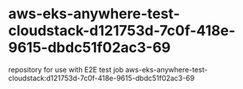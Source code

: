 # aws-eks-anywhere-test-cloudstack-d121753d-7c0f-418e-9615-dbdc51f02ac3-69
repository for use with E2E test job aws-eks-anywhere-test-cloudstack:d121753d-7c0f-418e-9615-dbdc51f02ac3-69
